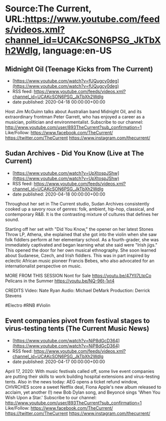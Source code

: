 # Source:The Current, URL:https://www.youtube.com/feeds/videos.xml?channel_id=UCAKcSON6PSG_JkTbXh2WdIg, language:en-US

## Midnight Oil (Teenage Kicks from The Current)
 - [https://www.youtube.com/watch?v=fUQugcy0deg](https://www.youtube.com/watch?v=fUQugcy0deg)
 - RSS feed: https://www.youtube.com/feeds/videos.xml?channel_id=UCAKcSON6PSG_JkTbXh2WdIg
 - date published: 2020-04-18 00:00:00+00:00

Host Jim McGuinn talks about Australian band Midnight Oil, and its extraordinary frontman Peter Garrett, who has enjoyed a career as a musician, politician and environmentalist. 
Subscribe to our channel:
http://www.youtube.com/user/893TheCurrent?sub_confirmation=1
Like/Follow:
https://www.facebook.com/TheCurrent/
https://twitter.com/TheCurrent
https://www.instagram.com/thecurrent/

## Sudan Archives - Did You Know (Live at The Current)
 - [https://www.youtube.com/watch?v=UpXtospJShw](https://www.youtube.com/watch?v=UpXtospJShw)
 - RSS feed: https://www.youtube.com/feeds/videos.xml?channel_id=UCAKcSON6PSG_JkTbXh2WdIg
 - date published: 2020-04-18 00:00:00+00:00

Throughout her set in The Current studio, Sudan Archives consistently cooked up a savory roux of genres: folk, ambient, hip-hop, classical, and contemporary R&B. It is the contrasting mixture of cultures that defines her sound.

Starting off her set with "Did You Know," the opener on her latest Stones Throw LP, Athena, she explained that she got into the violin when she saw folk fiddlers perform at her elementary school. As a fourth-grader, she was immediately captivated and began learning what she said were "Irish jigs." This opened the door for her own musical ethnography. She soon learned about Sudanese, Czech, and Irish fiddlers. This was in part inspired by eclectic African music pioneer Francis Bebes, who also advocated for an internationalist perspective on music.

MORE FROM THIS SESSION
Nont for Sale https://youtu.be/47YlI7LtpCo
Pelicans in the Summer https://youtu.be/NQ-96t-1xt4

CREDITS
Video: Nate Ryan
Audio: Michael DeMark
Production: Derrick Stevens

#Electro #RNB #Violin

## Event companies pivot from festival stages to virus-testing tents (The Current Music News)
 - [https://www.youtube.com/watch?v=NiP8dGcD364](https://www.youtube.com/watch?v=NiP8dGcD364)
 - RSS feed: https://www.youtube.com/feeds/videos.xml?channel_id=UCAKcSON6PSG_JkTbXh2WdIg
 - date published: 2020-04-17 00:00:00+00:00

April 17, 2020: With music festivals called off, some live event companies are putting their skills to work building hospital extensions and virus-testing tents. Also in the news today: AEG opens a ticket refund window, CHVRCHES score a sweet Netflix deal, Fiona Apple's new album released to acclaim, yet another (!) new Bob Dylan song, and Beyoncé sings 'When You Wish Upon a Star.'
Subscribe to our channel:
http://www.youtube.com/user/893TheCurrent?sub_confirmation=1
Like/Follow:
https://www.facebook.com/TheCurrent/
https://twitter.com/TheCurrent
https://www.instagram.com/thecurrent/

